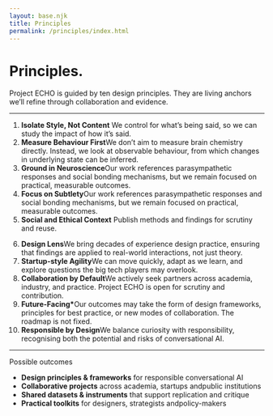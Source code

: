 ```yaml
---
layout: base.njk
title: Principles
permalink: /principles/index.html
---
```


<div class="col span-12">
  <h1>Principles.</h1>
  <p class="lede">Project ECHO is guided by ten design principles. They are living anchors we’ll refine through collaboration and evidence.</p>
  <hr class="rule">
</div>

<!-- Two-column numbered list, based on the old Objectives layout -->
<div class="col span-6">
  <ol>
	<li><strong>Isolate Style, Not Content</strong> We control for what’s being said, so we can study the impact of how it’s said.</li>
	<li><strong>Measure Behaviour First</strong>We don’t aim to measure brain chemistry directly. Instead, we look at observable behaviour, from which changes in underlying state can be inferred.</li>
	<li><strong>Ground in Neuroscience</strong>Our work references parasympathetic responses and social bonding mechanisms, but we remain focused on practical, measurable outcomes.</li>
	<li><strong>Focus on Subtlety</strong>Our work references parasympathetic responses and social bonding mechanisms, but we remain focused on practical, measurable outcomes.</li>
	<li><strong>Social and Ethical Context</strong> Publish methods and findings for scrutiny and reuse.</li>
  </ol>
</div>

<div class="col span-6">
  <ol start="6">
	<li><strong>Design Lens</strong>We bring decades of experience design practice, ensuring that findings are applied to real-world interactions, not just theory.</li>
	<li><strong>Startup-style Agility</strong>We can move quickly, adapt as we learn, and explore questions the big tech players may overlook.</li>
	<li><strong>Collaboration by Default</strong>We actively seek partners across academia, industry, and practice. Project ECHO is open for scrutiny and contribution.</li>
	<li><strong>Future-Facing*</strong>Our outcomes may take the form of design frameworks, principles for best practice, or new modes of collaboration. The roadmap is not fixed.</li>
	<li><strong>Responsible by Design</strong>We balance curiosity with responsibility, recognising both the potential and risks of conversational AI.</li>
  </ol>
</div>

<div class="col span-12"><hr class="rule"></div>

<div class="col span-12">
  <div class="kicker">Possible outcomes</div>
  <ul>
	<li><strong>Design principles & frameworks</strong> for responsible conversational AI</li>
	<li><strong>Collaborative projects</strong> across academia, startups andpublic institutions</li>
	<li><strong>Shared datasets & instruments</strong> that support replication and critique</li>
	<li><strong>Practical toolkits</strong> for designers, strategists andpolicy-makers</li>
  </ul>
</div>